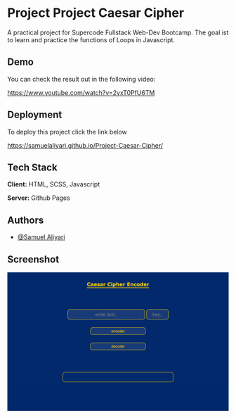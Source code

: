 
# Project Project Caesar Cipher

A practical project for Supercode Fullstack Web-Dev Bootcamp. The goal ist to learn and practice the functions of Loops in Javascript. 



## Demo
You can check the result out in the following video:

https://www.youtube.com/watch?v=2yxT0PfU6TM


## Deployment

To deploy this project click the link below

https://samuelaliyari.github.io/Project-Caesar-Cipher/


## Tech Stack

**Client:** HTML, SCSS, Javascript

**Server:** Github Pages


## Authors

- [@Samuel Aliyari](https://github.com/samuelaliyari)


## Screenshot

![Screenshot](./assets/img/1.png)



